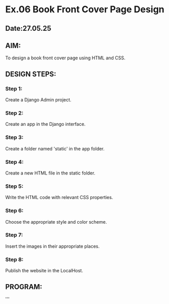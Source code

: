 # Ex.06 Book Front Cover Page Design
## Date:27.05.25

## AIM:
To design a book front cover page using HTML and CSS.

## DESIGN STEPS:

### Step 1:
Create a Django Admin project.

### Step 2:
Create an app in the Django interface.

### Step 3:
Create a folder named 'static' in the app folder.

### Step 4:
Create a new HTML file in the static folder.

### Step 5:
Write the HTML code with relevant CSS properties.

### Step 6:
Choose the appropriate style and color scheme.

### Step 7:
Insert the images in their appropriate places.

### Step 8:
Publish the website in the LocalHost.

## PROGRAM:
'''<html>
     <head>
          <meta charset="UTF-8"
          name="viewport"
          content="width=device-width, initial-scale=1.0">
          <style>
         


         .bookpage{
              width: 400px;
              height: 600px;
              color:white;
              margin-left: auto;
              margin-right: auto;
              padding: 20px;

              font-family: 'Franklin Gothic Medium', 'Arial Narrow', Arial, sans-serif;
              background-image: url(back.jpeg);
              background-size: cover;
              }
             .insight{
                color:pink;
              }

             .hrstyle{
             width:100px;
             }
             .author{
             display: inline;
             position: relative;
             color:white;
             top:200px;

             font-family:Georgia;
             font-size: medium;
             }
             .booktitle{
             font-family: 'Courier New',Courier,monospace;
             font-size: larger;
             text-align: center;
             position: relative;
             top: 30px;
             color:white;
           
             }
             .id {
             width:400px;
             position: relative;
             top:200px;
             }
             .pub{
             font-size: medium;
             position: relative;
             top:170px;
             left:330px;
            
             }
             .ed{
             color: yellow;
             font-size: medium;
             font-family: Verdana;
             position:relative;
             top:95px;
             }
             .subtitle{
             font-family:Tahoma;
             font-size: large;
             position: relative;
             top:40px;
             color:yellow;
             }
             .mypic{
             position: relative;
             top: 135px;
             left: 260px;
             width: 100px;
             height: 100px;
             background-size: cover;
             }
             </style>
             <title>Book Cover Page</title>
             </head>
             <body>
             <div class="bookpage">
             <div class="insight">
                SEC SERIES
             </div>
             <div class="hrstyle">
                <hr style="color: yellow;">
             </div>
             <div class="booktitle">
             <h1>Fundamentals of Computer Networking </h1>
             </div>
             <div class="subtitle">
             <b>The complete guide to Networking</b>
             </div>
             <div class ="mypic">
               <img src="pic.png" width="130" height="145" alt="">
             </div>
             <div class="id">
             <hr style="color: lightgreen;">
             </div>
             <div class="author">
             <p><b>  Sanjai</b></p>
             </div>
             <div class="pub">
                SEC
             </div>
             <div class="ed">
             <b>Extended edition</b>
          </div>
     </body>
</html>
'''


## OUTPUT:
![alt text](<Screenshot 2025-05-27 102511.png>)

## RESULT:
The program for designing book front cover page using HTML and CSS is completed successfully.

